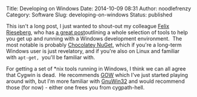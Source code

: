 Title: Developing on Windows
Date: 2014-10-09 08:31
Author: noodlefrenzy
Category: Software
Slug: developing-on-windows
Status: published

This isn't a long post, I just wanted to shout-out my colleague [Felix
Rieseberg](http://www.felixrieseberg.com/), who has [a great
post](http://www.felixrieseberg.com/the-windows-dev-environment/)outlining
a whole selection of tools to help you get up and running with a Windows
development environment.  The most notable is probably [Chocolatey
NuGet](http://chocolatey.org/), which if you're a long-term Windows user
is just revelatory, and if you're also on Linux and familiar
with `apt-get, `you'll be familiar with.

For getting a set of \*nix tools running in Windows, I think we can all
agree that Cygwin is dead.  He recommends
[GOW](https://github.com/bmatzelle/gow) which I've just started playing
around with, but I'm more familiar with
[GnuWin32](http://gnuwin32.sourceforge.net/) and would recommend those
(for now) - either one frees you from cygpath-hell.

